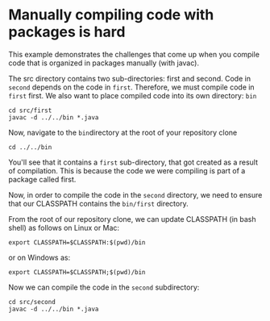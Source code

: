 # Manually compiling code with packages is hard
This example demonstrates the challenges that come up when you compile code that is organized in packages manually (with javac).

The src directory contains two sub-directories: first and second. Code in <code>second</code> depends on the code in <code>first</code>. Therefore, we must compile code in <code>first</code> first. We also want to place compiled code into its own directory: <code>bin</code>

```
cd src/first
javac -d ../../bin *.java
```

Now, navigate to the <code>bin</code>directory at the root of your repository clone
```
cd ../../bin
```
You'll see that it contains a <code>first</code> sub-directory, that got created as a result of compilation. This is because the code we were compiling is part of a package called first.

Now, in order to compile the code in the <code>second</code> directory, we need to ensure that our CLASSPATH contains the <code>bin/first</code> directory. 

From the root of our repository clone, we can update CLASSPATH (in bash shell) as follows on Linux or Mac: 
```
export CLASSPATH=$CLASSPATH:$(pwd)/bin
```
or on Windows as:
```
export CLASSPATH=$CLASSPATH;$(pwd)/bin
```

Now we can compile the code in the <code>second</code> subdirectory:
```
cd src/second
javac -d ../../bin *.java
```

